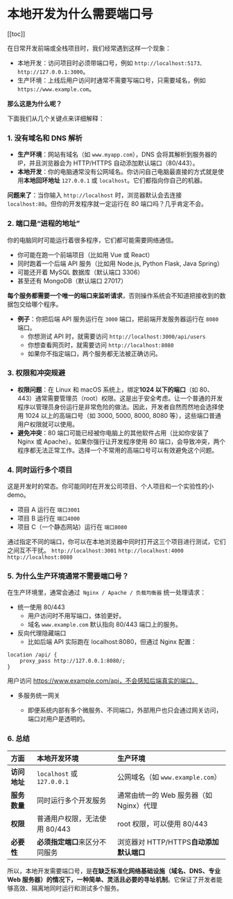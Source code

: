 # 本地开发为什么需要端口号

[[toc]]

在日常开发前端或全栈项目时，我们经常遇到这样一个现象：

- 本地开发：访问项目时必须带端口号，例如 `http://localhost:5173、http://127.0.0.1:3000`。
- 生产环境：上线后用户访问时通常不需要写端口号，只需要域名，例如 `https://www.example.com`。

**那么这是为什么呢？**

下面我们从几个关键点来详细解释：

### 1. 没有域名和 DNS 解析

- **生产环境**：网站有域名（如 `www.myapp.com`），DNS 会将其解析到服务器的 IP，并且浏览器会为 HTTP/HTTPS 自动添加默认端口（80/443）。
- **本地开发**：你的电脑通常没有公网域名。你访问自己电脑最直接的方式就是使用**本地回环地址** `127.0.0.1` 或 `localhost`。它们都指向你自己的机器。

**问题来了**：当你输入 `http://localhost` 时，浏览器默认会去连接 `localhost:80`。但你的开发程序就一定运行在 80 端口吗？几乎肯定不会。

### 2. 端口是“进程的地址”

你的电脑同时可能运行着很多程序，它们都可能需要网络通信。

- 你可能在跑一个前端项目（比如用 Vue 或 React）
- 同时跑着一个后端 API 服务（比如用 Node.js, Python Flask, Java Spring）
- 可能还开着 MySQL 数据库（默认端口 3306）
- 甚至还有 MongoDB（默认端口 27017）

**每个服务都需要一个唯一的端口来监听请求**，否则操作系统会不知道把接收到的数据包交给哪个程序。

- **例子**：你把后端 API 服务运行在 `3000` 端口，把前端开发服务器运行在 `8080` 端口。
  - 你想测试 API 时，就需要访问 `http://localhost:3000/api/users`
  - 你想查看网页时，就需要访问 `http://localhost:8080`
  - 如果你不指定端口，两个服务都无法被正确访问。

### 3. 权限和冲突规避

- **权限问题**：在 Linux 和 macOS 系统上，绑定**1024 以下的端口**（如 80、443）通常需要管理员（root）权限。这是出于安全考虑。让一个普通的开发程序以管理员身份运行是非常危险的做法。因此，开发者自然而然地会选择使用 1024 以上的高端口号（如 3000, 5000, 8000, 8080 等），这些端口普通用户权限就可以使用。
- **避免冲突**：80 端口可能已经被你电脑上的其他软件占用（比如你安装了 Nginx 或 Apache）。如果你强行让开发程序使用 80 端口，会导致冲突，两个程序都无法正常工作。选择一个不常用的高端口号可以有效避免这个问题。

### 4. 同时运行多个项目

这是开发时的常态。你可能同时在开发公司项目、个人项目和一个实验性的小 demo。

- 项目 A 运行在 `端口3001`
- 项目 B 运行在 `端口4000`
- 项目 C（一个静态网站）运行在 `端口8080`

通过指定不同的端口，你可以在本地浏览器中同时打开这三个项目进行测试，它们之间互不干扰。 `http://localhost:3001` `http://localhost:4000` `http://localhost:8080`

### 5. 为什么生产环境通常不需要端口号？

在生产环境里，通常会通过` Nginx / Apache / 负载均衡器` 统一处理请求：

- 统一使用 80/443
  - 用户访问时不用写端口，体验更好。
  - 域名 `www.example.com` 默认指向 80/443 端口上的服务。
- 反向代理隐藏端口
  - 比如后端 API 实际跑在 localhost:8080，但通过 Nginx 配置：

```nginx
location /api/ {
    proxy_pass http://127.0.0.1:8080/;
}
```

用户访问 https://www.example.com/api，不会感知后端真实的端口。

- 多服务统一网关

  - 即便系统内部有多个微服务、不同端口，外部用户也只会通过网关访问，端口对用户是透明的。

### 6. 总结

| 方面         | 本地开发环境                   | 生产环境                                |
| :----------- | :----------------------------- | :-------------------------------------- |
| **访问地址** | `localhost` 或 `127.0.0.1`     | 公网域名（如 `www.example.com`）        |
| **服务数量** | 同时运行多个开发服务           | 通常由统一的 Web 服务器（如 Nginx）代理 |
| **权限**     | 普通用户权限，无法使用 80/443  | root 权限，可以使用 80/443              |
| **必要性**   | **必须指定端口**来区分不同服务 | 浏览器对 HTTP/HTTPS**自动添加默认端口** |

所以，本地开发需要端口号，是**在缺乏标准化网络基础设施（域名、DNS、专业 Web 服务器）的情况下，一种简单、灵活且必要的寻址机制**。它保证了开发者能够高效、隔离地同时运行和测试多个服务。
